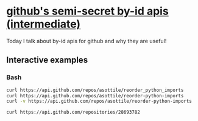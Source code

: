 # [github's semi-secret by-id apis (intermediate)](https://youtu.be/_XkkiwoiFU0)

Today I talk about by-id apis for github and why they are useful!

## Interactive examples

### Bash

```bash
curl https://api.github.com/repos/asottile/reorder_python_imports
curl https://api.github.com/repos/asottile/reorder-python-imports
curl -v https://api.github.com/repos/asottile/reorder-python-imports

curl https://api.github.com/repositories/28693782
```
